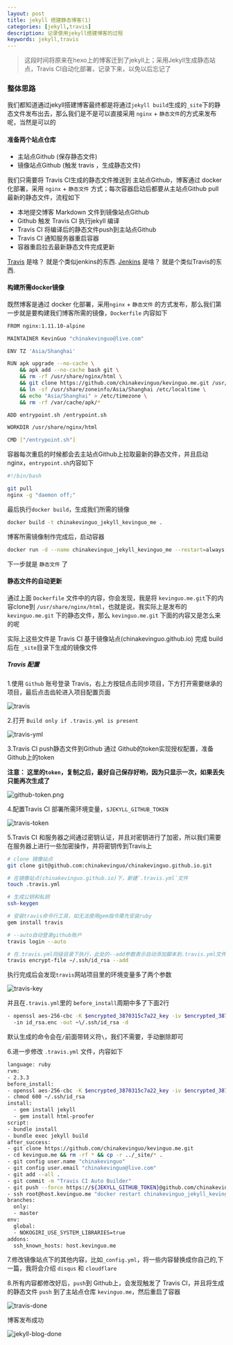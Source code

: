 ```yaml
---
layout: post
title: jekyll 搭建静态博客(1)
categories: [jekyll,travis]
description: 记录使用jekyll搭建博客的过程
keywords: jekyll,travis
---
```


> 这段时间将原来在hexo上的博客迁到了jekyll上；采用Jekyll生成静态站点，Travis CI自动化部署，记录下来，以免以后忘记了

<!--more-->

### 整体思路

我们都知道通过jekyll搭建博客最终都是将通过`jekyll build`生成的`_site`下的静态文件发布出去，那么我们是不是可以直接采用 `nginx` + `静态文件`的方式来发布呢，当然是可以的

#### 准备两个站点仓库

- 主站点Github (保存静态文件)
- 镜像站点Github (触发 travis ，生成静态文件)

我们只需要将 Travis CI生成的静态文件推送到 主站点Github，博客通过 docker 化部署，采用 `nginx` + `静态文件` 方式；每次容器启动后都要从主站点Github pull 最新的静态文件，流程如下

- 本地提交博客 Markdown 文件到镜像站点Github
- Github 触发 Travis CI 执行jekyll 编译
- Travis CI 将编译后的静态文件push到主站点Github
- Travis CI 通知服务器重启容器
- 容器重启拉去最新静态文件完成更新


[Travis](https://travis-ci.org/) 是啥？ 就是个类似jenkins的东西. [Jenkins](https://jenkins.io/) 是啥？ 就是个类似Travis的东西.

#### 构建所需docker镜像

既然博客是通过 docker 化部署，采用`nginx` + `静态文件` 的方式发布，那么我们第一步就是要构建我们博客所需的镜像，`Dockerfile` 内容如下

```bash
FROM nginx:1.11.10-alpine

MAINTAINER KevinGuo "chinakevinguo@live.com"

ENV TZ 'Asia/Shanghai'

RUN apk upgrade --no-cache \
    && apk add --no-cache bash git \
    && rm -rf /usr/share/nginx/html \
    && git clone https://github.com/chinakevinguo/kevinguo.me.git /usr/share/nginx/html \
    && ln -sf /usr/share/zoneinfo/Asia/Shanghai /etc/localtime \
    && echo "Asia/Shanghai" > /etc/timezone \
    && rm -rf /var/cache/apk/*

ADD entrypoint.sh /entrypoint.sh

WORKDIR /usr/share/nginx/html

CMD ["/entrypoint.sh"]
```

容器每次重启的时候都会去主站点Github上拉取最新的静态文件，并且启动 nginx，`entrypoint.sh`内容如下

```bash
#!/bin/bash

git pull
nginx -g "daemon off;"
```

最后执行`docker build`，生成我们所需的镜像

```bash
docker build -t chinakevinguo_jekyll_kevinguo_me .
```

博客所需镜像制作完成后，启动容器

```bash
docker run -d --name chinakevinguo_jekyll_kevinguo_me --restart=always -p 80:80 -p 443:443 chinakevinguo_jekyll_kevinguo_me
```
下一步就是 `静态文件` 了

#### 静态文件的自动更新

通过上面 `Dockerfile` 文件中的内容，你会发现，我是将 `kevinguo.me.git`下的内容clone到 `/usr/share/nginx/html`，也就是说，我实际上是发布的 `kevinguo.me.git` 下的静态文件，那么 `kevinguo.me.git` 下面的内容又是怎么来的呢

实际上这些文件是 Travis CI 基于镜像站点(chinakevinguo.github.io) 完成 build 后在 `_site`目录下生成的镜像文件

##### Travis 配置

1.使用 `Github` 账号登录 Travis，右上方按钮点击同步项目，下方打开需要继承的项目，最后点击齿轮进入项目配置页面

![travis](/images/posts/travis.png)

2.打开 `Build only if .travis.yml is present`

![travis-yml](/images/posts/travis-yml.png)

3.Travis CI push静态文件到Github 通过 Github的token实现授权配置，准备 Github上的token

**注意： 这里的`token`，复制之后，最好自己保存好哟，因为只显示一次，如果丢失只能再次生成了**

![github-token.png](/images/posts/github-token.png)

4.配置Travis CI 部署所需环境变量，`$JEKYLL_GITHUB_TOKEN`

![travis-token](/images/posts/travis-token.png)

5.Travis CI 和服务器之间通过密钥认证，并且对密钥进行了加密，所以我们需要在服务器上进行一些加密操作，并将密钥传到Travis上

```bash
# clone 镜像站点
git clone git@github.com:chinakevinguo/chinakevinguo.github.io.git

# 在镜像站点(chinakevinguo.github.io)下，新建`.travis.yml`文件
touch .travis.yml

# 生成公钥和私钥
ssh-keygen

# 安装travis命令行工具，如无法使用gem指令需先安装ruby
gem install travis

# --auto自动登录github账户
travis login --auto

# 在.travis.yml同级目录下执行，此处的--add参数表示自动添加脚本到.travis.yml文件中
travis encrypt-file ~/.ssh/id_rsa --add
```

执行完成后会发现`travis`网站项目里的环境变量多了两个参数

![travis-key](/images/posts/travis-key.png)

并且在`.travis.yml`里的 `before_install`周期中多了下面2行

```bash
- openssl aes-256-cbc -K $encrypted_3870315c7a22_key -iv $encrypted_3870315c7a22_iv
  -in id_rsa.enc -out ~\/.ssh/id_rsa -d
```

默认生成的命令会在`/`前面带转义符`\`，我们不需要，手动删除即可

6.进一步修改 `.travis.yml` 文件，内容如下

```bash
language: ruby
rvm:
- 2.3.3
before_install:
- openssl aes-256-cbc -K $encrypted_3870315c7a22_key -iv $encrypted_3870315c7a22_iv -in id_rsa.enc -out ~/.ssh/id_rsa -d
- chmod 600 ~/.ssh/id_rsa
install:
  - gem install jekyll
  - gem install html-proofer
script:
- bundle install
- bundle exec jekyll build
after_success:
- git clone https://github.com/chinakevinguo/kevinguo.me.git
- cd kevinguo.me && rm -rf * && cp -r ../_site/* .
- git config user.name "chinakevinguo"
- git config user.email "chinakevinguo@live.com"
- git add --all .
- git commit -m "Travis CI Auto Builder"
- git push --force https://${JEKYLL_GITHUB_TOKEN}@github.com/chinakevinguo/kevinguo.me.git master
- ssh root@host.kevinguo.me "docker restart chinakevinguo_jekyll_kevinguo_me"
branches:
  only:
  - master
env:
  global:
  - NOKOGIRI_USE_SYSTEM_LIBRARIES=true
addons:
  ssh_known_hosts: host.kevinguo.me
```

7.修改镜像站点下的其他内容，比如`_config.yml`，将一些内容替换成你自己的,下一篇，我将会介绍 `disqus` 和 `cloudflare`

8.所有内容都修改好后，`push`到 Github上，会发现触发了 Travis CI，并且将生成的静态文件 `push` 到了主站点仓库 `kevinguo.me`，然后重启了容器

![travis-done](/images/posts/travis-done.png)

博客发布成功

![jekyll-blog-done](/images/posts/jekyll-blog-done.png)

